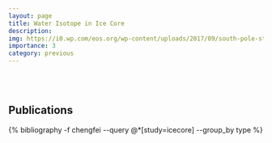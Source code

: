 ```yaml
---
layout: page
title: Water Isotope in Ice Core
description: 
img: https://i0.wp.com/eos.org/wp-content/uploads/2017/09/south-pole-station-ice-core-isotopes-main.jpg?w=820&ssl=1
importance: 3
category: previous
---
```


<br/><br/>

## Publications

<div class="publications">
 {% bibliography -f chengfei --query @*[study=icecore] --group_by type %}
</div>
